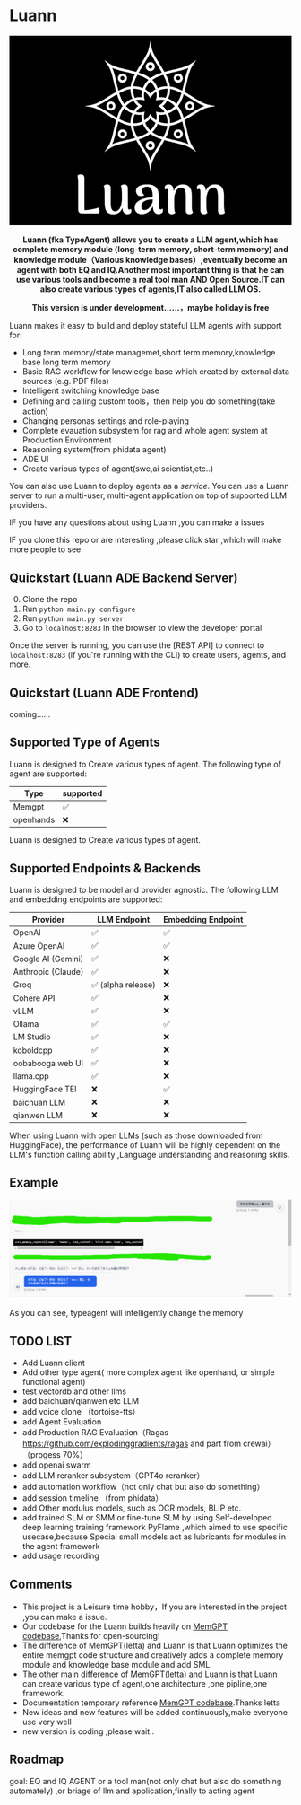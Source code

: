 


# Luann

<p align="center">
  <img src="./assets/luann_github.png" alt="luann logo"></a>
</p>

<div align="center">

 <strong>Luann (fka TypeAgent) allows you to create a LLM agent,which has complete memory module (long-term memory, short-term memory) and knowledge module（Various knowledge bases）,eventually become an agent with both EQ and IQ.Another most important thing is that he can use various tools and become a real tool man AND Open Source.IT can also create various types of agents,IT also called LLM OS.</strong>
</div>


<div align="center">

 <strong>This version is under development......，maybe holiday is free</strong>
</div>




Luann makes it easy to build and deploy stateful LLM agents with support for: 
* Long term memory/state managemet,short term memory,knowledge base long term memory
* Basic RAG workflow for knowledge base which created by external data sources (e.g. PDF files)
* Intelligent switching knowledge base
* Defining and calling custom tools，then help you do something(take action)
* Changing personas settings and role-playing
* Complete evauation subsystem for rag and whole agent system at Production Environment
* Reasoning system(from phidata agent)
* ADE UI
* Create various types of agent(swe,ai scientist,etc..)

You can also use Luann to deploy agents as a *service*. You can use a Luann server to run a multi-user, multi-agent application on top of supported LLM providers.


IF you have any questions about using Luann ,you can make a issues

IF you clone this repo or are interesting ,please click  star ,which will make more people to see



## Quickstart (Luann ADE Backend Server)  

0. Clone the repo
1. Run `python main.py configure`
2. Run `python main.py server`
3. Go to `localhost:8283` in the browser to view the developer portal

Once the server is running, you can use the [REST API] to connect to  `localhost:8283` (if you're running with the CLI) to create users, agents, and more. 

## Quickstart (Luann ADE Frontend)
  coming......


## Supported Type of Agents 
Luann is designed to Create various types of agent. The following type of agent are supported: 

| Type            | supported    |
|---------------------|-----------------|
| Memgpt              | ✅               |
| openhands        |    ❌           |


Luann is designed to Create various types of agent.

## Supported Endpoints & Backends
Luann is designed to be model and provider agnostic. The following LLM and embedding endpoints are supported: 

| Provider            | LLM Endpoint    | Embedding Endpoint |
|---------------------|-----------------|--------------------|
| OpenAI              | ✅               | ✅                  |
| Azure OpenAI        | ✅               | ✅                  |
| Google AI (Gemini)  | ✅               | ❌                  |
| Anthropic (Claude)  | ✅               | ❌                  |
| Groq                | ✅ (alpha release) | ❌                |
| Cohere API          | ✅               | ❌                  |
| vLLM                | ✅               | ❌                  |
| Ollama              | ✅               | ✅                  |
| LM Studio           | ✅               | ❌                  |
| koboldcpp           | ✅               | ❌                  |
| oobabooga web UI    | ✅               | ❌                  |
| llama.cpp           | ✅               | ❌                  |
| HuggingFace TEI     | ❌               | ✅                  |
| baichuan LLM        | ❌               | ❌                  |
| qianwen LLM         | ❌               | ❌                  |

When using Luann with open LLMs (such as those downloaded from HuggingFace), the performance of Luann will be highly dependent on the LLM's function calling ability ,Language understanding and reasoning skills.

## Example
<p align="center">
  <img src="./assets/example12.png" alt="Luann logo"></a>
</p>

As you can see, typeagent will intelligently change the memory

## TODO LIST

- Add Luann client
- Add other type agent( more complex agent  like  openhand, or simple functional agent)
- test vectordb and other llms
- add baichuan/qianwen etc LLM
- add voice clone （tortoise-tts）
- add Agent Evaluation
- add Production RAG Evaluation（Ragas https://github.com/explodinggradients/ragas and part from crewai）（progess 70%）
- add openai swarm
- add LLM reranker subsystem（GPT4o reranker）
- add automation workflow（not only chat but also do something）
- add session timeline （from phidata）
- add  Other modulus models, such as OCR models, BLIP etc.
- add trained SLM or SMM or fine-tune SLM by using Self-developed deep learning training framework PyFlame ,which aimed to use specific usecase,because Special small models act as lubricants for modules in the agent framework
- add usage recording


## Comments

- This project is a Leisure time hobby，If you are interested in the project ,you can make a issue.
- Our codebase for the Luann builds heavily on [MemGPT codebase](https://github.com/cpacker/MemGPT?tab=readme-ov-file),Thanks for open-sourcing! 
- The difference of MemGPT(letta) and Luann is that Luann optimizes the entire memgpt code structure and creatively adds a complete memory module and knowledge base module and add SML.
- The other main difference of MemGPT(letta) and Luann is that Luann can create various type  of agent,one architecture ,one pipline,one framework.
- Documentation temporary reference [MemGPT codebase](https://github.com/cpacker/MemGPT?tab=readme-ov-file).Thanks letta
- New ideas and new features will be added continuously,make everyone use very well
- new version is coding ,please wait..
  
## Roadmap
goal: EQ and IQ AGENT  or  a tool man(not only chat but also do something automately) ,or briage of  llm and application,finally to acting agent
